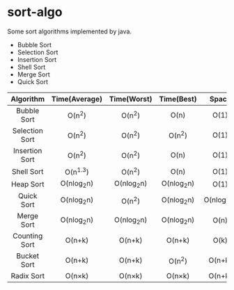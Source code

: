 # sort-algo
Some sort algorithms implemented by java.

* Bubble Sort
* Selection Sort
* Insertion Sort
* Shell Sort
* Merge Sort
* Quick Sort

| Algorithm      | Time(Average)        | Time(Worst)          | Time(Best)           | Space                | Stability |
| :----:         | :----:               | :----:               | :----:               | :----:               | :----:    |
| Bubble Sort    | O(n<sup>2</sup>)     | O(n<sup>2</sup>)     | O(n)                 | O(1)                 | Stable    |
| Selection Sort | O(n<sup>2</sup>)     | O(n<sup>2</sup>)     | O(n<sup>2</sup>)     | O(1)                 | Unstable  |
| Insertion Sort | O(n<sup>2</sup>)     | O(n<sup>2</sup>)     | O(n)                 | O(1)                 | Stable    |
| Shell Sort     | O(n<sup>1.3</sup>)   | O(n<sup>2</sup>)     | O(n)                 | O(1)                 | Unstable  |
| Heap Sort      | O(nlog<sub>2</sub>n) | O(nlog<sub>2</sub>n) | O(nlog<sub>2</sub>n) | O(1)                 | Unstable  |
| Quick Sort     | O(nlog<sub>2</sub>n) | O(n<sup>2</sup>)     | O(nlog<sub>2</sub>n) | O(nlog<sub>2</sub>n) | Unstable  |
| Merge Sort     | O(nlog<sub>2</sub>n) | O(nlog<sub>2</sub>n) | O(nlog<sub>2</sub>n) | O(n)                 | Stable    |
| Counting Sort  | O(n+k)               | O(n+k)               | O(n+k)               | O(k)                 | Stable    |
| Bucket Sort    | O(n+k)               | O(n+k)               | O(n<sup>2</sup>)     | O(n+k)               | Stable    |
| Radix Sort     | O(n×k)               | O(n×k)               | O(n×k)               | O(n+k)               | Stable    |